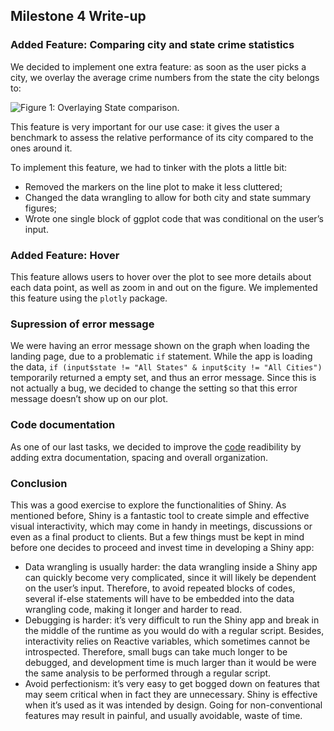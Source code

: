 
## Milestone 4 Write-up

### Added Feature: Comparing city and state crime statistics

We decided to implement one extra feature: as soon as the user picks a
city, we overlay the average crime numbers from the state the city
belongs to:

![**Figure 1: Overlaying State comparison.**](../img/img8.png)

This feature is very important for our use case: it gives the user a
benchmark to assess the relative performance of its city compared to the
ones around it.

To implement this feature, we had to tinker with the plots a little bit:

  - Removed the markers on the line plot to make it less cluttered;
  - Changed the data wrangling to allow for both city and state summary
    figures;
  - Wrote one single block of ggplot code that was conditional on the
    user’s input.

### Added Feature: Hover

This feature allows users to hover over the plot to see more details
about each data point, as well as zoom in and out on the figure. We
implemented this feature using the `plotly` package.

### Supression of error message

We were having an error message shown on the graph when loading the
landing page, due to a problematic `if` statement. While the app is
loading the data, `if (input$state != "All States" & input$city != "All
Cities")` temporarily returned a empty set, and thus an error message.
Since this is not actually a bug, we decided to change the setting so
that this error message doesn’t show up on our plot.

### Code documentation

As one of our last tasks, we decided to improve the
[code](../crime_visualizer/app.R) readibility by adding extra
documentation, spacing and overall organization.

### Conclusion

This was a good exercise to explore the functionalities of Shiny. As
mentioned before, Shiny is a fantastic tool to create simple and
effective visual interactivity, which may come in handy in meetings,
discussions or even as a final product to clients. But a few things must
be kept in mind before one decides to proceed and invest time in
developing a Shiny app:

  - Data wrangling is usually harder: the data wrangling inside a Shiny
    app can quickly become very complicated, since it will likely be
    dependent on the user’s input. Therefore, to avoid repeated blocks
    of codes, several if-else statements will have to be embedded into
    the data wrangling code, making it longer and harder to read.
  - Debugging is harder: it’s very difficult to run the Shiny app and
    break in the middle of the runtime as you would do with a regular
    script. Besides, interactivity relies on Reactive variables, which
    sometimes cannot be introspected. Therefore, small bugs can take
    much longer to be debugged, and development time is much larger than
    it would be were the same analysis to be performed through a regular
    script.
  - Avoid perfectionism: it’s very easy to get bogged down on features
    that may seem critical when in fact they are unnecessary. Shiny is
    effective when it’s used as it was intended by design. Going for
    non-conventional features may result in painful, and usually
    avoidable, waste of time.
